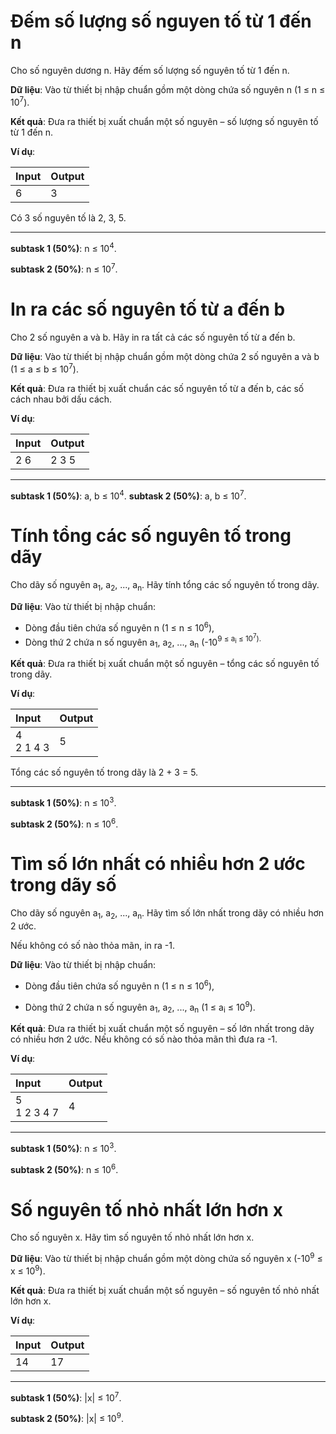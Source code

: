 # Đếm số lượng số nguyen tố từ 1 đến n

Cho số nguyên dương n. Hãy đếm số lượng số nguyên tố từ 1 đến n.

**Dữ liệu**: Vào từ thiết bị nhập chuẩn gồm một dòng chứa số nguyên n (1 ≤ n ≤ 10<sup>7</sup>).

**Kết quả**: Đưa ra thiết bị xuất chuẩn một số nguyên – số lượng số nguyên tố từ 1 đến n.

**Ví dụ**:

| Input | Output |
|:-------|:--------|
| 6     | 3      |

Có 3 số nguyên tố là 2, 3, 5.

---

**subtask 1 (50%)**: n ≤ 10<sup>4</sup>.

**subtask 2 (50%)**: n ≤ 10<sup>7</sup>.

# In ra các số nguyên tố từ a đến b

Cho 2 số nguyên a và b. Hãy in ra tất cả các số nguyên tố từ a đến b.

**Dữ liệu**: Vào từ thiết bị nhập chuẩn gồm một dòng chứa 2 số nguyên a và b (1 ≤ a ≤ b ≤ 10<sup>7</sup>).

**Kết quả**: Đưa ra thiết bị xuất chuẩn các số nguyên tố từ a đến b, các số cách nhau bởi dấu cách.

**Ví dụ**:

| Input | Output |
|:-------|:--------|
| 2 6   | 2 3 5   |

---

**subtask 1 (50%)**: a, b ≤ 10<sup>4</sup>.
**subtask 2 (50%)**: a, b ≤ 10<sup>7</sup>.

# Tính tổng các số nguyên tố trong dãy

Cho dãy số nguyên a<sub>1</sub>, a<sub>2</sub>, ..., a<sub>n</sub>. Hãy tính tổng các số nguyên tố trong dãy.

**Dữ liệu**: Vào từ thiết bị nhập chuẩn:

- Dòng đầu tiên chứa số nguyên n (1 ≤ n ≤ 10<sup>6</sup>),
- Dòng thứ 2 chứa n số nguyên a<sub>1</sub>, a<sub>2</sub>, ..., a<sub>n</sub> (-10<sup>9 ≤ a<sub>i</sub> ≤ 10<sup>7</sup>).

**Kết quả**: Đưa ra thiết bị xuất chuẩn một số nguyên – tổng các số nguyên tố trong dãy.

**Ví dụ**:

| Input | Output |
|:-------|:--------|
| 4 <br> 2 1 4 3 | 5 |

Tổng các số nguyên tố trong dãy là 2 + 3 = 5.

---

**subtask 1 (50%)**: n ≤ 10<sup>3</sup>.

**subtask 2 (50%)**: n ≤ 10<sup>6</sup>.

# Tìm số lớn nhất có nhiều hơn 2 ước trong dãy số

Cho dãy số nguyên a<sub>1</sub>, a<sub>2</sub>, ..., a<sub>n</sub>. Hãy tìm số lớn nhất trong dãy có nhiều hơn 2 ước.

Nếu không có số nào thỏa mãn, in ra -1.

**Dữ liệu**: Vào từ thiết bị nhập chuẩn:

- Dòng đầu tiên chứa số nguyên n (1 ≤ n ≤ 10<sup>6</sup>),

- Dòng thứ 2 chứa n số nguyên a<sub>1</sub>, a<sub>2</sub>, ..., a<sub>n</sub> (1 ≤ a<sub>i</sub> ≤ 10<sup>9</sup>).

**Kết quả**: Đưa ra thiết bị xuất chuẩn một số nguyên – số lớn nhất trong dãy có nhiều hơn 2 ước. Nếu không có số nào thỏa mãn thì đưa ra -1.

**Ví dụ**:

| Input | Output |
|:-------|:--------|
| 5 <br> 1 2 3 4 7 | 4 |

---

**subtask 1 (50%)**: n ≤ 10<sup>3</sup>.

**subtask 2 (50%)**: n ≤ 10<sup>6</sup>.


# Số nguyên tố nhỏ nhất lớn hơn x

Cho số nguyên x. Hãy tìm số nguyên tố nhỏ nhất lớn hơn x.

**Dữ liệu**: Vào từ thiết bị nhập chuẩn gồm một dòng chứa số nguyên x (-10<sup>9</sup> ≤ x ≤ 10<sup>9</sup>).

**Kết quả**: Đưa ra thiết bị xuất chuẩn một số nguyên – số nguyên tố nhỏ nhất lớn hơn x.

**Ví dụ**:

| Input | Output |
|:-------|:--------|
| 14     | 17      |

---

**subtask 1 (50%)**: |x| ≤ 10<sup>7</sup>.

**subtask 2 (50%)**: |x| ≤ 10<sup>9</sup>.